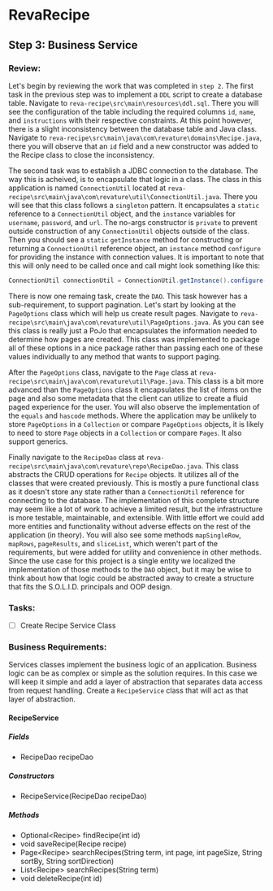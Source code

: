 # RevaRecipe
## Step 3: Business Service

### Review:

Let's begin by reviewing the work that was completed in `step 2`. The first task in the previous step was to implement a `DDL` script to create a database table. Navigate to `reva-recipe\src\main\resources\ddl.sql`. There you will see the configuration of the table including the required columns `id`, `name`, and `instructions` with their respective constraints. At this point however, there is a slight inconsistency between the database table and Java class. Navigate to `reva-recipe\src\main\java\com\revature\domains\Recipe.java`, there you will observe that an `id` field and a new constructor was added to the Recipe class to close the inconsistency.

The second task was to establish a JDBC connection to the database. The way this is acheived, is to encapsulate that logic in a class. The class in this application is named `ConnectionUtil` located at `reva-recipe\src\main\java\com\revature\util\ConnectionUtil.java`. There you will see that this class follows a `singleton` pattern. It encapsulates a `static` reference to a `ConnectionUtil` object, and the `instance` variables for `username`, `password`, and `url`. The no-args constructor is `private` to prevent outside construction of any `ConnectionUtil` objects outside of the class. Then you should see a `static` `getInstance` method for constructing or returning a `ConnectionUtil` reference object, an `instance` method `configure` for providing the instance with connection values. It is important to note that this will only need to be called once and call might look something like this:

```Java
ConnectionUtil connectionUtil = ConnectionUtil.getInstance().configure('user', 'password', 'jdbc:postgresql://localhost:5432/db', new PostgreSQLDriver());
```

There is now one remaing task, create the `DAO`. This task however has a sub-requirement, to support pagination. Let's start by looking at the `PageOptions` class which will help us create result pages. Navigate to `reva-recipe\src\main\java\com\revature\util\PageOptions.java`. As you can see this class is really just a PoJo that encapsulates the information needed to determine how pages are created. This class was implemented to package all of these options in a nice package rather than passing each one of these values individually to any method that wants to support paging.

After the `PageOptions` class, navigate to the `Page` class at `reva-recipe\src\main\java\com\revature\util\Page.java`. This class is a bit more advanced than the `PageOptions` class it encapsulates the list of items on the page and also some metadata that the client can utilize to create a fluid paged experience for the user. You will also observe the implementation of the `equals` and `hascode` methods. Where the application may be unlikely to store `PageOptions` in a `Collection` or compare `PageOptions` objects, it is likely to need to store `Page` objects in a `Collection` or compare `Pages`. It also support generics.

Finally navigate to the `RecipeDao` class at `reva-recipe\src\main\java\com\revature\repo\RecipeDao.java`. This class abstracts the CRUD operations for `Recipe` objects. It utilizes all of the classes that were created previously. This is mostly a pure functional class as it doesn't store any state rather than a `ConnectionUtil` reference for connecting to the database. The implementation of this complete structure may seem like a lot of work to achieve a limited result, but the infrastructure is more testable, maintainable, and extensible. With little effort we could add more entities and functionality without adverse effects on the rest of the application (in theory). You will also see some methods `mapSingleRow`, `mapRows`, `pageResults`, and `sliceList`, which weren't part of the requirements, but were added for utility and convenience in other methods. Since the use case for this project is a single entity we localized the implementation of those methods to the `DAO` object, but it may be wise to think about how that logic could be abstracted away to create a structure that fits the S.O.L.I.D. principals and OOP design.

### Tasks:

- [ ] Create Recipe Service Class

### Business Requirements:

Services classes implement the business logic of an application. Business logic can be as complex or simple as the solution requires. In this case we will keep it simple and add a layer of abstraction that separates data access from request handling. Create a `RecipeService` class that will act as that layer of abstraction.

#### RecipeService

##### Fields

- RecipeDao recipeDao

##### Constructors

- RecipeService(RecipeDao recipeDao)

##### Methods

- Optional\<Recipe> findRecipe(int id)
- void saveRecipe(Recipe recipe)
- Page\<Recipe> searchRecipes(String term, int page, int pageSize, String sortBy, String sortDirection)
- List\<Recipe> searchRecipes(String term)
- void deleteRecipe(int id)
